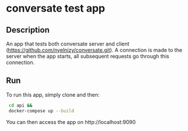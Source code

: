 # conversate test app

## Description

An app that tests both conversate server and client (https://github.com/nyelnizy/conversate.git).
A connection is made to the server when the app starts, all subsequent requests go through this connection. 

## Run
To run this app, simply clone and then:
```bash
 cd api &&
 docker-compose up --build
```
You can then access the app on http://localhost:9090
